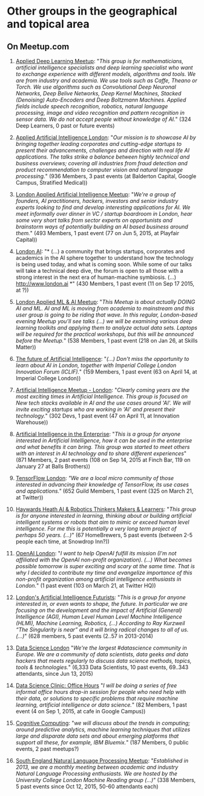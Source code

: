 # Other groups in the geographical and topical area

## On Meetup.com

1. [Applied Deep Learning Meetup](http://www.meetup.com/Applied-Deep-Learning-Meetup/): "*This group is for mathematicians, artificial intelligence specialists and deep learning specialist who want to exchange experience with different models, algorithms and tools. We are from industry and academia. We use tools such as Caffe, Theano or Torch. We use algorithms such as Convolutional Deep Neuronal Networks, Deep Belive Networks, Deep Kernel Machines, Stacked (Denoising) Auto-Encoders and Deep Boltzmann Machines. Applied fields include speech recognition, robotics, natural language processing, image and video recognition and pattern recognition in sensor data. We do not accept people without knowledge of AI.*" (324 Deep Learners, 0 past or future events)

1. [Applied Artificial Intelligence London](http://www.meetup.com/AppliedAI/): "*Our mission is to showcase AI by bringing together leading corporates and cutting-edge startups to present their advancements, challenges and direction with real life AI applications. The talks strike a balance between highly technical and business overviews; covering all industries from fraud detection and product recommendation to computer vision and natural language processing.*" (936 Members, 3 past events (at Balderton Capital, Google Campus, Stratified Medical))

1. [London Applied Artificial Intelligence Meetup](http://www.meetup.com/London-Applied-Artificial-Intelligence-Meetup/): "*We're a group of founders, AI practitioners, hackers, investors and senior industry experts looking to find and develop interesting applications for AI. We meet informally over dinner in VC / startup boardroom in London, hear some very short talks from sector experts on opportunists and brainstorm ways of potentially building an AI based business around them.*" (493 Members, 1 past event (77 on Jun 5, 2015, at Playfair Capital))

1. [London AI](http://www.meetup.com/LondonAI/): "* (...) a community that brings startups, corporates and academics in the AI sphere together to understand how the technology is being used today, and what is coming soon. While some of our talks will take a technical deep dive, the forum is open to all those with a strong interest in the next era of human-machine symbiosis. (...) http://www.london.ai *" (430 Members, 1 past event (11 on Sep 17 2015, at ?))

1. [London Applied ML & AI Meetup](http://www.meetup.com/London-Applied-ML-AI-Meetup/): "*This Meetup is about actually DOING AI and ML. AI and ML is moving from academia to mainstream and this user group is going to be riding that wave. In this regular, London-based evening Meetup you’ll see talks (...) we will be examining various deep learning toolkits and applying them to analyze actual data sets. Laptops will be required for the practical workshops, but this will be announced before the Meetup.*" (538 Members, 1 past event (218 on Jan 26, at Skills Matter))

1. [The future of Artificial Intelligence](http://www.meetup.com/The-future-of-Artificial-Intelligence/): "*(...) Don't miss the opportunity to learn about AI in London, together with Imperial College London Innovation Forum (ICLIF).*" (159 Members, 1 past event (63 on April 14, at Imperial College London))

1. [Artificial Intelligence Meetup - London](http://www.meetup.com/Artificial-Intelligence-Meetup-London/): "*Clearly coming years are the most exciting times in Artificial Intelligence. This group is focused on New tech stacks available in AI and the use cases around 'AI'. We will invite exciting startups who are working in 'AI' and present their technology.*" (302 Devs, 1 past event (47 on April 11, at Innovation Warehouse))

1. [Artificial Intelligence in the Enterprise](http://www.meetup.com/Artificial-Intelligence-in-the-Enterprise/): "*This is a group for anyone interested in Artificial Intelligence, how it can be used in the enterprise and what benefits it can bring. This group was started to meet others with an interest in AI technology and to share different experiences*" (871 Members, 2 past events (108 on Sep 14, 2015 at Finch Bar, 119 on January 27 at Balls Brothers))

1. [TensorFlow London](http://www.meetup.com/TensorFlow-London/): *"We are a local micro community of those interested in advancing their knowledge of TensorFlow, its use cases and applications."* (652 Guild Members, 1 past event (325 on March 21, at Twitter))

1. [Haywards Heath AI & Robotics Thinkers Makers & Learners](http://www.meetup.com/Haywards-Heath-ROS-AGI-Makers/): "*This group is for anyone interested in learning, thinking about or building artificial intelligent systems or robots that aim to mimic or exceed human level intelligence.  For me this is potentially a very long term project of perhaps 50 years. (...)*" (67 HomeBrewers, 5 past events (between 2-5 people each time, at Snowdrop Inn?))

1. [OpenAI London](http://www.meetup.com/OpenAI-London/): "*I want to help OpenAI fulfill its mission (I'm not affiliated with the OpenAI non-profit organization). (...) What becomes possible tomorrow is super exciting and scary at the same time. That is why I decided to contribute my time and evangelize importance of this non-profit organization among artificial intelligence enthusiasts in London.*" (1 past event (103 on March 21, at Twitter HQ))

1. [London's Artificial Intelligence Futurists](http://www.meetup.com/London-Artificial-Intelligence-Futurists/): "*This is a group for anyone interested in, or even wants to shape, the future. In particular we are focusing on the development and the impact of Artificial (General) Intelligence (AGI), Human Level Human Level Machine Intelligence (HLMI), Machine Learning, Robotics, (...) According to Ray Kurzweil “The Singularity is near” and it will bring radical changes to all of us. (...)*" (628 members, 5 past events (2..57 in 2013-2014)

1. [Data Science London](http://www.meetup.com/Data-Science-London/) "*We're the largest #datascience community in Europe. We are a community of data scientists, data geeks and data hackers that meets regularly to discuss data science methods, topics, tools & technologies.*" (6,333 Data Scientists, 10 past events, 69..343 attendants, since Jun 13, 2015)

1. [Data Science Clinic: Office Hours](http://www.meetup.com/data-science-clinic-london/) "*I will be doing a series of free informal office hours drop-in session for people who need help with their data, or solutions to specific problems that require machine learning, artificial intelligence or data science.*" (82 Members, 1 past event (4 on Sep 1, 2015, at cafe in Google Campus))

1. [Cognitive Computing](http://www.meetup.com/London-Cognitive-Computing-Meetup/): "*we will discuss about the trends in computing; around predictive analytics, machine learning techniques that utilizes large and disparate data sets and about emerging platforms that support all these, for example, IBM Bluemix.*" (187 Members, 0 public events, 2 past meetups?)

1. [South England Natural Language Processing Meetup](http://www.meetup.com/South-England-Natural-Language-Processing-Meetup/): "*Established in 2013, we are a monthly meeting between academic and industry Natural Language Processing enthusiasts. We are hosted by the University College London Machine Reading group (...)*" (338 Members, 5 past events since Oct 12, 2015, 50-60 attendants each)


